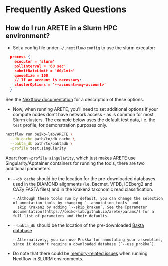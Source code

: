 # Frequently Asked Questions

## How do I run ARETE in a Slurm HPC environment?

- Set a config file under `~/.nextflow/config` to use the slurm executor:

```json
  process {
    executor = 'slurm'
    pollInterval = '60 sec'
    submitRateLimit = '60/1min'
    queueSize = 100
    // If an account is necessary:
    clusterOptions = '--account=<my-account>'
  }
```

See the [Nextflow documentation](https://www.nextflow.io/docs/latest/config.html#scope-executor) for a description of these options.

- Now, when running ARETE, you'll need to set additional options if your compute nodes don't have network access - as is common for most Slurm clusters. The example below uses the default test data, i.e. the `test` profile, for demonstration purposes only.

```bash
nextflow run beiko-lab/ARETE \
  --db_cache path/to/db_cache \
  --bakta_db path/to/baktadb \
  -profile test,singularity
```

Apart from `-profile singularity`, which just makes ARETE use Singularity/Apptainer containers for running the tools, there are two additional parameters:

- `--db_cache` should be the location for the pre-downloaded databases used in the DIAMOND alignments (i.e. Bacmet, VFDB, ICEberg2 and CAZy FASTA files) and in the Kraken2 taxonomic read classification.

      - Although these tools run by default, you can change the selection of annotation tools by changing `--annotation_tools` and
        skip Kraken2 by adding `--skip_kraken`. See the [parameter documentation](https://beiko-lab.github.io/arete/params/) for a full list of parameters and their defaults.

- `--bakta_db` should be the location of the pre-downloaded [Bakta database](https://github.com/oschwengers/bakta#database-download)

      - Alternatively, you can use Prokka for annotating your assemblies, since it doesn't require a downloaded database (`--use_prokka`).

- Do note that there could be [memory-related issues](https://beiko-lab.github.io/arete/usage/#nextflow-memory-requirements) when running Nextflow in SLURM environments.
